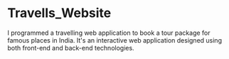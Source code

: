 # Travells_Website
I programmed a travelling web application to book a tour package for famous places in India. It's an interactive web application designed using both front-end and back-end technologies.
